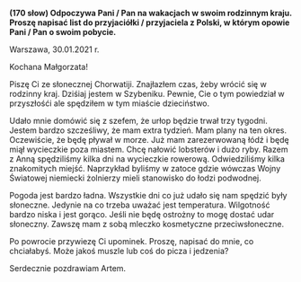 **(170 słow) Odpoczywa Pani / Pan na wakacjach w swoim rodzinnym kraju. Proszę napisać list do przyjaciółki / przyjaciela z Polski, w którym opowie Pani / Pan o swoim pobycie.**

Warszawa, 30.01.2021 r.

Kochana Małgorzata!

Piszę Ci ze słonecznej Chorwatiji.
Znajłazłem czas, żeby wrócić się w rodzinny kraj.
Dziśiaj jestem w Szybeniku.
Pewnie, Cie o tym powiedział w przyszłośći ale spędziłem w tym miaście dzieciństwo.

Udało mnie domówić się z szefem, że urłop będzie trwał trzy tygodni.
Jestem bardzo szcześliwy, że mam extra tydzień.
Mam plany na ten okres.
Oczewiście, że będę pływał w morze.
Już mam zarezerwowaną łódź i będę miął wycieczkie poza miastem.
Chcę nałowić lobsterów i dużo ryby.
Razem z Anną spędziliśmy kilka dni na wycieczkie rowerową.
Odwiedziliśmy kilka znakomitych miejść.
Naprzykład byliśmy w zatoce gdzie wówczas Wojny Światowej niemiecki żolnierzy mieli stanowisko do łodzi podwodnej.

Pogoda jest bardzo ładna.
Wszystkie dni co już udało się nam spędzić były słoneczne.
Jedynie na co trzeba uważać jest temperatura.
Wilgotność bardzo niska i jest gorąco.
Jeśli nie będę ostrożny to mogę dostać udar słoneczny.
Zawszę mam z sobą mleczko kosmetyczne przeciwsłoneczne.

Po powrocie przywiezę Ci upominek.
Proszę, napisać do mnie, co chciałabyś.
Może jakoś muszle lub coś do picza i jedzenia?

Serdecznie pozdrawiam
Artem.
